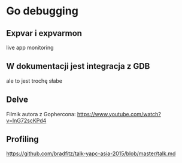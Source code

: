 # Go debugging

## Expvar i expvarmon

live app monitoring

## W dokumentacji jest integracja z GDB

ale to jest trochę słabe


## Delve

Filmik autora z Gophercona:
https://www.youtube.com/watch?v=InG72scKPd4

## Profiling

https://github.com/bradfitz/talk-yapc-asia-2015/blob/master/talk.md

